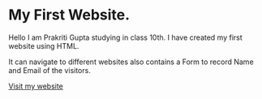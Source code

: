 # My First Website.
Hello I am Prakriti Gupta studying in class 10th. I have created my first website using HTML.  

It can navigate to different websites also contains a Form to record Name and Email of the visitors.  

<a href="https://prakritigpt.github.io/My-First-Website/">Visit my website</a>
